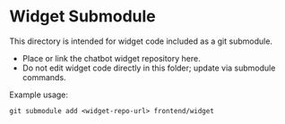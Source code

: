 # Widget Submodule

This directory is intended for widget code included as a git submodule.

- Place or link the chatbot widget repository here.
- Do not edit widget code directly in this folder; update via submodule commands.

Example usage:
```
git submodule add <widget-repo-url> frontend/widget
```

